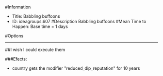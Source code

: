 #Information
 - Title: Babbling buffoons
 - ID: ideagroups.607
#Description
Babbling buffoons
#Mean Time to Happen:
Base time = 1 days

#Options

___
##I wish I could execute them

###Efects:<ul><li>country gets the modifier "reduced_dip_reputation" for 10 years</li></ul>
